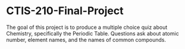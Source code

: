 # CTIS-210-Final-Project
The goal of this project is to produce a multiple choice quiz about Chemistry, specifically the Periodic Table. Questions ask about atomic number, element names, and the names of common compounds. 
